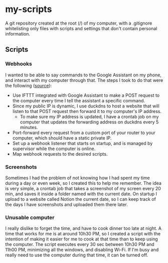 # my-scripts

A git repository created at the root (/) of my computer, with a .gitignore whitelisting only files with scripts and settings that don't contain personal information.

## Scripts

### Webhooks

I wanted to be able to say commands to the Google Assistant on my phone, and interact with my computer through that. The steps I took to do that were the following ([source](https://www.reddit.com/r/ifttt/comments/adbc9z/how_to_issue_commands_to_your_computer_with/)):

- Use IFTTT integrated with Google Assistant to make a POST request to the computer every time I tell the assistant a specific command.  
- Since my public IP is dynamic, I use duckdns to host a website that will listen to that POST request then forward it to my computer's IP address.
    - To make sure my IP address is updated, I have a crontab job on my computer that updates the forwarding address on duckdns every 5 minutes.
- Port-forward every request from a custom port of your router to your computer, which should have a static private IP.
- Set up a webhook listener that starts on startup, and is managed by supervisor while the computer is online.
- Map webhook requests to the desired scripts.

### Screenshots

Sometimes I had the problem of not knowing how I had spent my time during a day or even week, so I created this to help me remember. The idea is very simple, a crontab job that takes a screenshot of my screen every 20 min, and saves it inside a folder named with the current date. On startup I upload to a website called Notion the current date, so I can keep track of the days I have screenshots and uploaded them there later.

### Unusable computer

I really dislike to forget the time, and have to cook dinner too late at night. A time that works for me is at around 10h30 PM, so I created a script with the intention of making it easier for me to cook at that time than to keep using the computer. The script executes every 30 sec between 10h30 PM and 11h00 PM, minimizing all the windows, and disabling Wi-Fi. If I'm busy and really need to use the computer during that time, it can be turned off.



